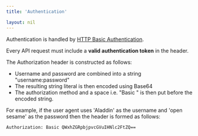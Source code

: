 ```yaml
---
title: 'Authentication'

layout: nil
---
```


Authentication is handled by [HTTP Basic Authentication](http://en.wikipedia.org/wiki/Basic_access_authentication/).

Every API request must include a **valid authentication token** in the header.

The Authorization header is constructed as follows:

* Username and password are combined into a string "username:password"
* The resulting string literal is then encoded using Base64
* The authorization method and a space i.e. "Basic " is then put before the encoded string.

For example, if the user agent uses 'Aladdin' as the username and 'open sesame' as the password then the header is formed as follows:

`Authorization: Basic QWxhZGRpbjpvcGVuIHNlc2FtZQ==`